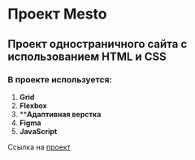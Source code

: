 # Проект Mesto

## Проект одностраничного сайта с использованием HTML и CSS

### В проекте используется:

1. **Grid**
2. **Flexbox**
3. ****Адаптивная верстка**
4. **Figma**
5. **JavaScript**

Ссылка на [проект](https://sergeyharitonov.github.io/mesto/)